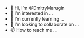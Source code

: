 - 👋 Hi, I’m @DmitryMarugin
- 👀 I’m interested in ...
- 🌱 I’m currently learning ...
- 💞️ I’m looking to collaborate on ...
- 📫 How to reach me ...

<!---
DmitryMarugin/DmitryMarugin is a ✨ special ✨ repository because its `README.md` (this file) appears on your GitHub profile.
You can click the Preview link to take a look at your changes.
--->
